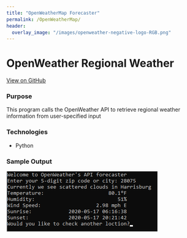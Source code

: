 ```yaml
---
title: "OpenWeatherMap Forecaster"
permalink: /OpenWeatherMap/
header:
  overlay_image: "/images/openweather-negative-logo-RGB.png"
---
```

# OpenWeather Regional Weather
[View on GitHub](https://github.com/midumass/DSC-510/tree/master/12.1) 

### Purpose

This program calls the OpenWeather API to retrieve regional weather information from user-specified input

### Technologies
* Python

### Sample Output
![Sample Image](images/DSC-510/OpenWeather.png)